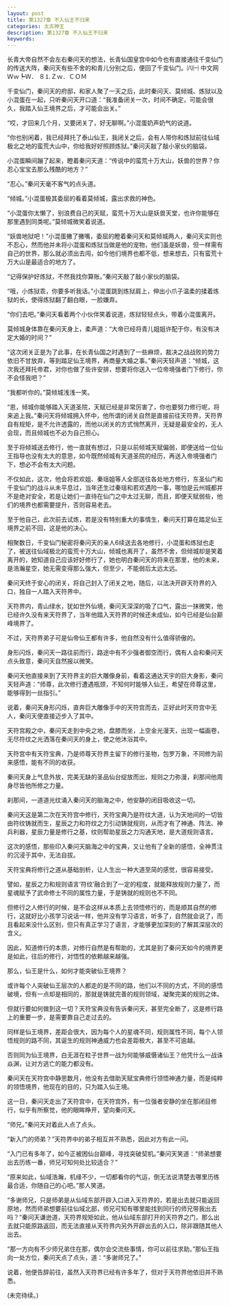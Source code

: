 ```yaml
---
layout: post
title: 第1327章 不入仙王不归来
categories: 太古神王
description: 第1327章 不入仙王不归来
keywords:
---
```


长青大帝自然不会左右秦问天的想法，长青仙国皇宫中如今也有直接通往千变仙门的传送大阵，秦问天有些不舍的和青儿分别之后，便回了千变仙门。㈧㈠ 中文网Ｗｗ┡Ｗ． ８⒈Ｚｗ．ＣＯＭ

千变仙门，秦问天的府邸，和家人聚了一天之后，此时秦问天、莫倾城、炼狱以及小混蛋在一起，只听秦问天开口道：“我准备闭关一次，时间不确定，可能会很久，我踏入仙王境界之后，才可能会出关。”

“哎，才回来几个月，又要闭关了，好无聊啊。”小混蛋奶声奶气的说道。

“你也别闲着，我已经拜托了泰山仙王，我闭关之后，会有人带你和炼狱前往仙域极北之地的蛮荒大山中，你给我好好照顾炼狱。”秦问天敲了敲小家伙的脑袋。

小混蛋瞬间蹦了起来，瞪着秦问天道：“传说中的蛮荒十万大山，妖兽的世界？你忍心宝宝去那么残酷的地方？”

“忍心。”秦问天毫不客气的点头道。

“倾城。”小混蛋极其委屈的看着莫倾城，露出求救的神色。

“小混蛋你太懒了，别浪费自己的天赋，蛮荒十万大山是妖兽天堂，也许你能够在那里遇到同类呢。”莫倾城微笑着说道。

“妖兽地狱吧！”小混蛋撇了撇嘴，委屈的瞪着秦问天和莫倾城两人，秦问天实则也不忍心，然而他并未将小混蛋和炼狱当做是他的宠物，他们虽是妖兽，但一样需有自己的世界，那么就必须出去闯，如今他们境界也都不低，想来想去，只有蛮荒十万大山是最适合的地方了。

“记得保护好炼狱，不然我找你算账。”秦问天敲了敲小家伙的脑袋。

“哦，小炼狱乖，你要多听我话。”小混蛋跳到炼狱肩上，伸出小爪子温柔的揉着炼狱的长，使得炼狱翻了翻白眼，一脸嫌弃。

“你们去吧。”秦问天看着两个小伙伴笑着说道，炼狱轻轻点头，带着小混蛋离开。

莫倾城身体靠在秦问天身上，柔声道：“大帝已经将青儿姐姐许配于你，有没有决定大婚的时间？”

“这次闭关正是为了此事，在长青仙国之时遇到了一些麻烦，裁决之战战败的势力依旧不甘放弃，等到踏足仙王境界，再商量大婚之事。”秦问天轻声道：“倾城，这次我还拜托帝君，对你也做了些许安排，想要将你送入一位帝境强者门下修行，你不会怪我吧？”

“我都听你的。”莫倾城浅浅一笑。

“恩，倾城你能够踏入天道圣院，天赋已经是非常厉害了，你也要努力修行呢，将来追上我。”秦问天将倾城拥入怀中，他所谓的闭关自然是直接前往天符界，天符界自有规矩，是不允许透露的，而他以闭关的方式悄然离开，无疑是最安全的，无人会现，而且倾城也不必为自己担心。

至于将倾城送去修行，他一直就有想过，只是以前倾城天赋偏弱，即便送给一位仙王指导也没有太大的意思，如今既然倾城有天道圣院的经历，再送入帝境强者门下，想必不会有太大问题。

不仅如此，这次，他会将若欢姐、秦瑶姐等人全部送往各处地方修行，东圣仙门和千变仙门的战斗从未平息过，当年还生过秦瑶和若欢遇险一事，哪怕是云州城都并不是绝对安全，若是让她们一直待在仙门之中太过无聊，而且，即便天赋弱些，他们的境界也都需要提升，否则容易老去。

至于他自己，此次前去试炼，若是没有特别重大的事情生，秦问天打算在踏足仙王境界之前不回，这是他的决心。

相聚数日，千变仙门秘密将秦问天的亲人6续送去各地修行，小混蛋和炼狱也走了，被送往仙域极北的蛮荒十万大山，倾城也离开了，虽然不舍，但倾城却是笑着离开的，她知道自己应该好好修行了，她也明白秦问天的将来在那里，他的未来，是浩瀚星空，她无需变得那么强大，但至少，不能弱后太远太远。

秦问天终于安心的闭关，将自己封入了闭关之地，随后，以法决开辟天符界的入口，独自一人踏入天符界中。

天符界内，青山绿水，犹如世外仙境，秦问天深深的吸了口气，露出一抹微笑，他已经许久没有来天符界了，当年他踏入天符界的时候还未成仙，如今已经是仙台巅峰境界了。

不过，天符界弟子可是仙帝仙王都有许多，他自然没有什么值得骄傲的。

身形闪烁，秦问天一路往前而行，路途中有不少强者御空而行，偶有人会和秦问天点头致意，秦问天自然报以微笑。

秦问天他直接来到了天符界主的巨大雕像身前，看着这通达天宇的巨大身影，秦问天轻声道：“师尊，此次修行遭遇瓶颈，不知何时能够入仙王，希望在师尊这里，能够得到一丝指引。”

说着，秦问天身形闪烁，直奔巨大雕像手中的天符宫而去，正好此时天符宫中无人，秦问天便直接迈步入了其中。

天符宫殿之中，秦问天走到中央之地，盘膝而坐，上空金光漫天，出现一幅画卷，无尽符纹之光洒落在秦问天的身上，使之他沐浴其中。

天符宫中有天符宝典，乃是师尊天符界主留下的修行圣物，包罗万象，不同修为前来感悟，能有不同的收获。

秦问天身上气息外放，完美无缺的圣品仙台绽放而出，规则之力弥漫，刹那间他周身尽皆他所修之力量。

刹那间，一道道光纹涌入秦问天的脑海之中，他安静的闭目吸收这一切。

秦问天这是第二次在天符宫中修行，天符宝典乃是符纹大道，认为天地间的一切皆由符纹铸就而生，星辰之力和符纹之力引动铸就规则，从而才有了神通、阵法、神兵利器，星辰力量是修行之基，纹则帮助星辰之力沟通天地，是大道规则语言。

这次的感悟，那些印入秦问天脑海之中的宝典，又让他有了全新的感悟，全神贯注的沉浸于其中，无法自拔。

天符宝典将修行之道从基础剖析，让人生出一种大道至简的感觉，很容易接受。

譬如，星辰之力和规则语言‘符纹’融合到了一定的程度，就能释放规则力量了，而星魂赋予了武命修士不同的属性力量，于是铸就的规则也不不同。

但修行之人修行的时候，是不会这样从本质上去领悟修行的，而是顺其自然的修行，这就好比小孩学习说话一样，他并没有学习语言，听多了，自然就会说了，而且看起来没什么区别，但只有真正学习了语言，才能够更加深刻的了解其深层次的含义。

因此，知道修行的本质，对修行自然是有帮助的，尤其是到了秦问天如今的境界更是如此，往后的修行，对悟性的依赖越来越强。

那么，仙王是什么，如何才能突破仙王境界？

或许每个人突破仙王层次的人都走的是不同的路，他们以不同的方式，不同的感悟破境，但有一点却是相同的，那就是铸就完善的规则领域，凝聚完美的规则之体。

但就行要如何做到这一切？天符宝典没有告诉秦问天，甚至完全断了，这是修行路上的重要一步，是需要靠自己走过去的。

同样是仙王境界，差距会很大，因为每个人的星魂不同，规则属性不同，每个人领悟规则的路不同，其诞生的规则神通威力也会差距极大，甚至不可逾越。

否则同为仙王境界，白无涯在粒子世界一战为何能够威慑诸仙王？他凭什么一战诛焱渊，让对方逃亡的能力都没有。

秦问天在天符宫中静思数月，他没有去借助天赋宝典修行领悟神通力量，而是纯粹的领悟境界，他现在的目的，只为踏入仙王境。

这一日，秦问天走出了天符宫中，在天符宫外，有一位强者安静的坐在那闭目修行，似乎有所察觉，他的眼眸睁开，望向秦问天。

“师兄。”秦问天对着此人点了点头。

“新入门的师弟？”天符界中的弟子相互并不熟悉，因此对方有此一问。

“入门已有多年了，如今正被困仙台巅峰，寻找突破契机。”秦问天笑道：“师弟想要出去历练一番，师兄可知何处比较适合？”

“原来如此，仙域浩瀚，机缘不少，一切都看你的气运，倒无法说清楚去哪里历练最合适，你随自己的心吧。”那人笑道。

“多谢师兄，只是师弟是从仙域东部开辟入口进入天符界的，若是出去就只能返回原地，然而师弟想要前往仙域北部，师兄可知有哪里能找到同行的师兄带我出去吗？”秦问天谦逊道，天符界规矩如此，他从仙域东部打开的天符界之门，那么出去就只能原路返回，而无法直接从天符界内另外开辟出去的入口，除非跟随其他人出去。

“那一方向有不少师兄弟住在那，偶尔会交流些事情，你可以前往求助。”那仙王指向一处方位，秦问天点了点头，道：“多谢师兄了。”

说着，他便告辞前往，虽然入天符界已经有许多年了，但对于天符界他依旧并不熟悉。

(未完待续。)
